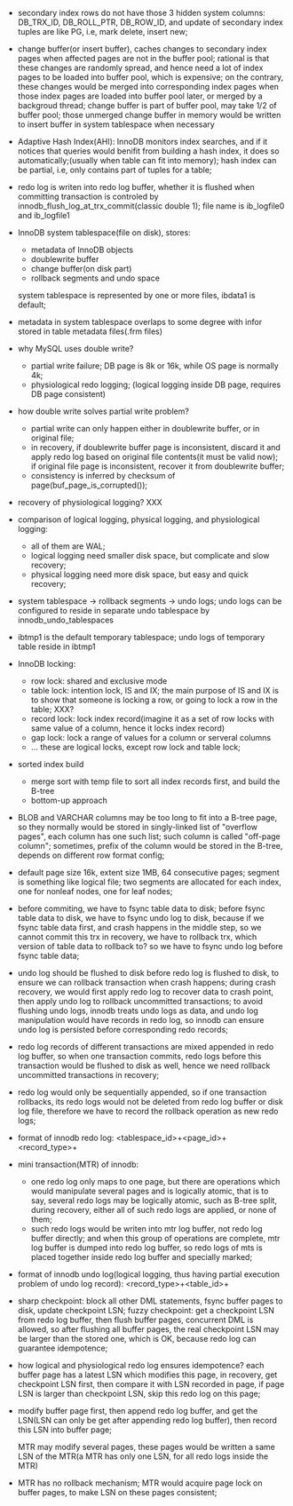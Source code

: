 * secondary index rows do not have those 3 hidden system columns: DB_TRX_ID, DB_ROLL_PTR, DB_ROW_ID,
  and update of secondary index tuples are like PG, i.e, mark delete, insert new;

* change buffer(or insert buffer), caches changes to secondary index pages when affected pages are not
  in the buffer pool; rational is that these changes are randomly spread, and hence need a lot of index
  pages to be loaded into buffer pool, which is expensive; on the contrary, these changes would be merged
  into corresponding index pages when those index pages are loaded into buffer pool later, or merged by a
  backgroud thread; change buffer is part of buffer pool, may take 1/2 of buffer pool; those unmerged
  change buffer in memory would be written to insert buffer in system tablespace when necessary

* Adaptive Hash Index(AHI): InnoDB monitors index searches, and if it notices that queries would benifit
  from building a hash index, it does so automatically;(usually when table can fit into memory); hash index
  can be partial, i.e, only contains part of tuples for a table;

* redo log is writen into redo log buffer, whether it is flushed when committing transaction is controled by
  innodb_flush_log_at_trx_commit(classic double 1); file name is ib_logfile0 and ib_logfile1

* InnoDB system tablespace(file on disk), stores:
  * metadata of InnoDB objects
  * doublewrite buffer
  * change buffer(on disk part)
  * rollback segments and undo space

  system tablespace is represented by one or more files, ibdata1 is default;

* metadata in system tablespace overlaps to some degree with infor stored in table metadata files(.frm files)

* why MySQL uses double write?
  * partial write failure; DB page is 8k or 16k, while OS page is normally 4k;
  * physiological redo logging; (logical logging inside DB page, requires DB page consistent)

* how double write solves partial write problem?
  * partial write can only happen either in doublewrite buffer, or in original file;
  * in recovery, if doublewrite buffer page is inconsistent, discard it and apply redo log based on original file contents(it must
    be valid now); if original file page is inconsistent, recover it from doublewrite buffer;
  * consistency is inferred by checksum of page(buf_page_is_corrupted());

* recovery of physiological logging? XXX

* comparison of logical logging, physical logging, and physiological logging:
  * all of them are WAL;
  * logical logging need smaller disk space, but complicate and slow recovery;
  * physical logging need more disk space, but easy and quick recovery;

* system tablespace -> rollback segments -> undo logs; undo logs can be configured to reside in separate undo tablespace
  by innodb_undo_tablespaces

* ibtmp1 is the default temporary tablespace; undo logs of temporary table reside in ibtmp1

* InnoDB locking:
  * row lock: shared and exclusive mode
  * table lock: intention lock, IS and IX; the main purpose of IS and IX is to show that someone is locking a row, or
    going to lock a row in the table; XXX?
  * record lock: lock index record(imagine it as a set of row locks with same value of a column, hence it locks index record)
  * gap lock: lock a range of values for a column or serveral columns
  * ... these are logical locks, except row lock and table lock;

* sorted index build
  * merge sort with temp file to sort all index records first, and build the B-tree
  * bottom-up approach

* BLOB and VARCHAR columns may be too long to fit into a B-tree page, so they normally would be stored
  in singly-linked list of "overflow pages", each column has one such list; such column is called "off-page column";
  sometimes, prefix of the column would be stored in the B-tree, depends on different row format config;

* default page size 16k, extent size 1MB, 64 consecutive pages; segment is something like logical file; two segments
  are allocated for each index, one for nonleaf nodes, one for leaf nodes;

* before commiting, we have to fsync table data to disk; before fsync table data to disk, we have to fsync undo log
  to disk, because if we fsync table data first, and crash happens in the middle step, so we cannot commit this trx
  in recovery, we have to rollback trx, which version of table data to rollback to? so we have to fsync undo log
  before fsync table data;

* undo log should be flushed to disk before redo log is flushed to disk, to ensure we can rollback transaction when
  crash happens; during crash recovery, we would first apply redo log to recover data to crash point, then apply undo
  log to rollback uncommitted transactions; to avoid flushing undo logs, innodb treats undo logs as data, and undo log
  manipulation would have records in redo log, so innodb can ensure undo log is persisted before corresponding redo records;

* redo log records of different transactions are mixed appended in redo log buffer, so when one transaction commits, redo logs
  before this transaction would be flushed to disk as well, hence we need rollback uncommitted transactions in recovery;

* redo log would only be sequentially appended, so if one transaction rollbacks, its redo logs would not be deleted from
  redo log buffer or disk log file, therefore we have to record the rollback operation as new redo logs;

* format of innodb redo log:
  <tablespace_id>+<page_id>+<record_type>+<data>

* mini transaction(MTR) of innodb:
  * one redo log only maps to one page, but there are operations which would manipulate several pages and is logically atomic,
    that is to say, several redo logs may be logically atomic, such as B-tree split, during recovery, either all of such redo logs
    are applied, or none of them;
  * such redo logs would be writen into mtr log buffer, not redo log buffer directly; and when this group of operations are complete,
    mtr log buffer is dumped into redo log buffer, so redo logs of mts is placed together inside redo log buffer and specially marked;

* format of innodb undo log(logical logging, thus having partial execution problem of undo log record):
  <record_type>+<table_id>+<data>

* sharp checkpoint: block all other DML statements, fsync buffer pages to disk, update checkpoint LSN;
  fuzzy checkpoint: get a checkpoint LSN from redo log buffer, then flush buffer pages, concurrent DML is allowed, so after flushing all
  buffer pages, the real checkpoint LSN may be larger than the stored one, which is OK, because redo log can guarantee idempotence;

* how logical and physiological redo log ensures idempotence?
  each buffer page has a latest LSN which modifies this page, in recovery, get checkpoint LSN first, then compare it with LSN recorded in
  page, if page LSN is larger than checkpoint LSN, skip this redo log on this page;

* modify buffer page first, then append redo log buffer, and get the LSN(LSN can only be get after appending redo log buffer), then record this
  LSN into buffer page;

  MTR may modify several pages, these pages would be written a same LSN of the MTR(a MTR has only one LSN, for all redo logs inside the MTR)

* MTR has no rollback mechanism; MTR would acquire page lock on buffer pages, to make LSN on these pages consistent;

